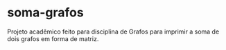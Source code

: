 # soma-grafos
Projeto acadêmico feito para disciplina de Grafos para imprimir a soma de dois grafos em forma de matriz.